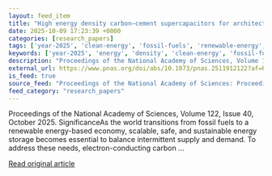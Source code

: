 ```yaml
---
layout: feed_item
title: "High energy density carbon–cement supercapacitors for architectural energy storage"
date: 2025-10-09 17:23:39 +0000
categories: [research_papers]
tags: ['year-2025', 'clean-energy', 'fossil-fuels', 'renewable-energy', 'emissions']
keywords: ['year-2025', 'energy', 'density', 'clean-energy', 'fossil-fuels', 'high', 'renewable-energy', 'emissions']
description: "Proceedings of the National Academy of Sciences, Volume 122, Issue 40, October 2025"
external_url: https://www.pnas.org/doi/abs/10.1073/pnas.2511912122?af=R
is_feed: true
source_feed: "Proceedings of the National Academy of Sciences: Proceedings of the National Academy of Sciences: Table of Contents"
feed_category: "research_papers"
---
```


Proceedings of the National Academy of Sciences, Volume 122, Issue 40, October 2025. SignificanceAs the world transitions from fossil fuels to a renewable energy-based economy, scalable, safe, and sustainable energy storage becomes essential to balance intermittent supply and demand. To address these needs, electron-conducting carbon ...

[Read original article](https://www.pnas.org/doi/abs/10.1073/pnas.2511912122?af=R)
